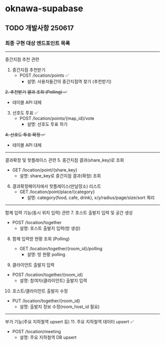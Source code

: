 # oknawa-supabase


## TODO 개발사항 250617

### 최종 구현 대상 엔드포인트 목록

---
중간지점 추천 관련
1. 중간지점 추천받기
   - POST /location/points ✅
     - 설명: 사용자들간의 중간지점역 찾기 (추천받기)

~~2. 추천받기 결과 조회 (Polling) ✅~~
  - 테이블 API 대체

3. 선호도 투표 ✅
   - POST /location/points/{map_id}/vote 
     - 설명: 선호도 투표 하기


~~4. 선호도 투표 확정 ✅~~
  - 테이블 API 대체

---

결과확정 및 핫플레이스 관련
5. 중간지점 결과(share_key)로 조회 
   - GET /location/point/{share_key} 
     - 설명: share_key로 중간지점 결과(확정) 조회

6. 결과확정페이지에서 핫플레이스(만날장소) 리스트
   - GET /location/point/place/{category} 
     - 설명: category(food, cafe, drink), x/y/radius/page/size/sort 쿼리

---

함께 입력 기능(동시 위치 입력) 관련
7. 호스트 출발지 입력 및 공간 생성
   - POST /location/together 
     - 설명: 호스트 출발지 입력(방 생성)

8. 함께 입력방 현황 조회 (Polling)
   - GET /location/together/{room_id}/polling 
     - 설명: 방 현황 polling

9. 클라이언트 출발지 입력 
- POST /location/together/{room_id} 
  - 설명: 참여자(클라이언트) 출발지 입력

10. 호스트/클라이언트 출발지 수정 
- PUT /location/together/{room_id} 
  - 설명: 출발지 정보 수정(room_host_id 필요)

---

부가 기능(주요 지하철역 upsert 등)
11. 주요 지하철역 데이터 upsert ✅
- POST /location/meeting 
  - 설명: 주요 지하철역 DB upsert

